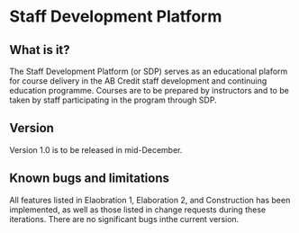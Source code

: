 # Staff Development Platform
What is it?
-----------
The Staff Development Platform (or SDP) serves as an educational plaform for course delivery
in the AB Credit staff development and continuing education programme. Courses are to be
prepared by instructors and to be taken by staff participating in the program through SDP.

Version
-----------
Version 1.0 is to be released in mid-December.

Known bugs and limitations
--------------------------
All features listed in Elaobration 1, Elaboration 2, and Construction has been implemented,
as well as those listed in change requests during these iterations. There are no significant
bugs inthe current version.
